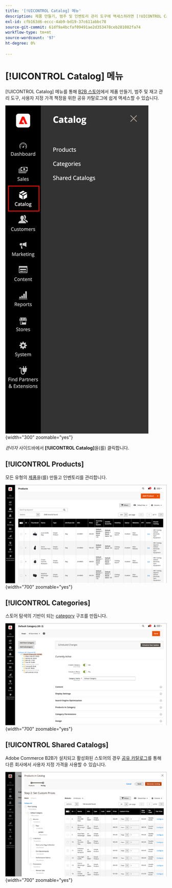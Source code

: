 ```yaml
---
title: '[!UICONTROL Catalog] 메뉴'
description: 제품 만들기, 범주 및 인벤토리 관리 도구에 액세스하려면 [!UICONTROL Catalog] 메뉴를 사용하십시오.
exl-id: cfb163d6-eccc-4ab9-bd19-37c611abbc78
source-git-commit: 61df9a4bcfaf09491ae2d353478ceb281082fa74
workflow-type: tm+mt
source-wordcount: '97'
ht-degree: 0%

---
```


# [!UICONTROL Catalog] 메뉴

[!UICONTROL Catalog] 메뉴를 통해 [B2B 스토어](https://experienceleague.adobe.com/docs/commerce-admin/b2b/introduction.html)에서 제품 만들기, 범주 및 재고 관리 도구, 사용자 지정 가격 책정을 위한 공유 카탈로그에 쉽게 액세스할 수 있습니다.

![카탈로그 메뉴](./assets/admin-menu-catalog.png){width="300" zoomable="yes"}

_관리자_ 사이드바에서 **[!UICONTROL Catalog]**&#x200B;을(를) 클릭합니다.

## [!UICONTROL Products]

모든 유형의 [제품](products-list.md)을(를) 만들고 인벤토리를 관리합니다.

![제품 표](./assets/products-grid.png){width="700" zoomable="yes"}

## [!UICONTROL Categories]

스토어 탐색의 기반이 되는 [category](categories.md) 구조를 만듭니다.

![범주 작업 영역](./assets/category-workspace.png){width="700" zoomable="yes"}

## [!UICONTROL Shared Catalogs]

Adobe Commerce B2B가 설치되고 활성화된 스토어의 경우 [공유 카탈로그](https://experienceleague.adobe.com/docs/commerce-admin/b2b/shared-catalogs/catalog-shared.html)를 통해 다른 회사에서 사용자 지정 가격을 사용할 수 있습니다.

![공유된 카탈로그 제품](./assets/shared-catalog-setup.png){width="700" zoomable="yes"}
